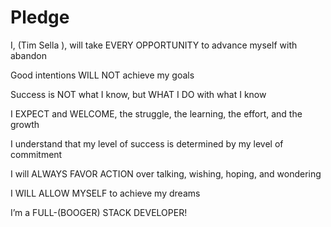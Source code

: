 # Pledge

I, (Tim Sella  ), will take EVERY OPPORTUNITY to advance myself with abandon

Good intentions WILL NOT achieve my goals

Success is NOT what I know, but WHAT I DO with what I know

I EXPECT and WELCOME, the struggle, the learning, the effort, and the growth

I understand that my level of success is determined by my level of commitment

I will ALWAYS FAVOR ACTION over talking, wishing, hoping, and wondering

I WILL ALLOW MYSELF to achieve my dreams

I’m a FULL-(BOOGER) STACK DEVELOPER!